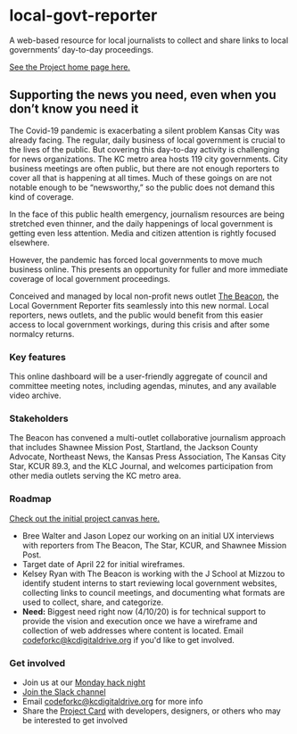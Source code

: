 # local-govt-reporter
A web-based resource for local journalists to collect and share links to local governments’ day-to-day proceedings.

[See the Project home page here.](https://www.kcdigitaldrive.org/project/local-govt-reporter/)

## Supporting the news you need, even when you don’t know you need it
The Covid-19 pandemic is exacerbating a silent problem Kansas City was already facing. The regular, daily business of local government is crucial to the lives of the public. But covering this day-to-day activity is challenging for news organizations. The KC metro area hosts 119 city governments. City business meetings are often public, but there are not enough reporters to cover all that is happening at all times. Much of these goings on are not notable enough to be “newsworthy,” so the public does not demand this kind of coverage.

In the face of this public health emergency, journalism resources are being stretched even thinner, and the daily happenings of local government is getting even less attention. Media and citizen attention is rightly focused elsewhere.

However, the pandemic has forced local governments to move much business online. This presents an opportunity for fuller and more immediate coverage of local government proceedings.

Conceived and managed by local non-profit news outlet [The Beacon](https://www.thebeacon.media/), the Local Government Reporter fits seamlessly into this new normal. Local reporters, news outlets, and the public would benefit from this easier access to local government workings, during this crisis and after some normalcy returns.

### Key features
This online dashboard will be a user-friendly aggregate of council and committee meeting notes, including agendas, minutes, and any available video archive.

### Stakeholders
The Beacon has convened a multi-outlet collaborative journalism approach that includes Shawnee Mission Post, Startland, the Jackson County Advocate, Northeast News, the Kansas Press Association, The Kansas City Star, KCUR 89.3, and the KLC Journal, and welcomes participation from other media outlets serving the KC metro area.

### Roadmap
[Check out the initial project canvas here.](https://docs.google.com/document/d/1EJKidlZmSO6dhICjB3UyAQtxAd9aRnMb0pMt0T0sNlc/edit)

* Bree Walter and Jason Lopez our working on an initial UX interviews with reporters from The Beacon, The Star, KCUR, and Shawnee Mission Post.
* Target date of April 22 for initial wireframes.
* Kelsey Ryan with The Beacon is working with the J School at Mizzou to identify student interns to start reviewing local government websites, collecting links to council meetings, and documenting what formats are used to collect, share, and categorize.
* **Need:** Biggest need right now (4/10/20) is for technical support to provide the vision and execution once we have a wireframe and collection of web addresses where content is located. Email [codeforkc@kcdigitaldrive.org](mailto:codeforkc@kcdigitaldrive.org) if you'd like to get involved.

### Get involved
* Join us at our [Monday hack night](https://www.meetup.com/KCBrigade/)
* [Join the Slack channel](slack://channel?team=codeforkc&id=local-govt-reporter)
* Email [codeforkc@kcdigitaldrive.org](mailto:codeforkc@kcdigitaldrive.org) for more info
* Share the [Project Card](https://docs.google.com/presentation/d/1xoNC4boeimQNMlvcvfHEtkxdNKPJy_y1PSbiDnA6rqU/edit?usp=sharing) with developers, designers, or others who may be interested to get involved
